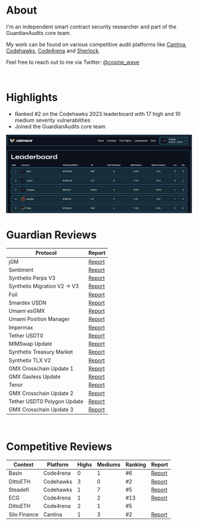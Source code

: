 # About

I'm an independent smart contract security researcher and part of the GuardianAudits core team.

My work can be found on various competitive audit platforms like [Cantina](https://cantina.xyz/u/Cosine), [Codehawks](https://www.codehawks.com/profile/clkc7trh30004l208e0okerdn), [Code4rena](https://code4rena.com/@Cosine) and [Sherlock](https://audits.sherlock.xyz/watson/cosine).

Feel free to reach out to me via Twitter: [@cosine_wave](https://twitter.com/cosine_wave)

<br>

# Highlights

- Ranked #2 on the Codehawks 2023 leaderboard with 17 high and 10 medium severity vulnerabilities
- Joined the GuardianAudits core team

<img src="./images/codehawks_leaderboard.png" width="900">

<br>

# Guardian Reviews

| Protocol                     | Report                                                       |
| ---------------------------- | ------------------------------------------------------------ |
| jGM                          | [Report](https://github.com/GuardianAudits/Audits/tree/main) |
| Sentiment                    | [Report](https://github.com/GuardianAudits/Audits/tree/main) |
| Synthetix Perps V3           | [Report](https://github.com/GuardianAudits/Audits/tree/main) |
| Synthetix Migration V2 -> V3 | [Report](https://github.com/GuardianAudits/Audits/tree/main) |
| Foil                         | [Report](https://github.com/GuardianAudits/Audits/tree/main) |
| Smardex USDN                 | [Report](https://github.com/GuardianAudits/Audits/tree/main) |
| Umami esGMX                  | [Report](https://github.com/GuardianAudits/Audits/tree/main) |
| Umami Position Manager       | [Report](https://github.com/GuardianAudits/Audits/tree/main) |
| Impermax                     | [Report](https://github.com/GuardianAudits/Audits/tree/main) |
| Tether USDT0                 | [Report](https://github.com/GuardianAudits/Audits/tree/main) |
| MIMSwap Update               | [Report](https://github.com/GuardianAudits/Audits/tree/main) |
| Synthetix Treasury Market    | [Report](https://github.com/GuardianAudits/Audits/tree/main) |
| Synthetix TLX V2             | [Report](https://github.com/GuardianAudits/Audits/tree/main) |
| GMX Crosschain Update 1      | [Report](https://github.com/GuardianAudits/Audits/tree/main) |
| GMX Gasless Update           | [Report](https://github.com/GuardianAudits/Audits/tree/main) |
| Tenor                        | [Report](https://github.com/GuardianAudits/Audits/tree/main) |
| GMX Crosschain Update 2      | [Report](https://github.com/GuardianAudits/Audits/tree/main) |
| Tether USDT0 Polygon Update  | [Report](https://github.com/GuardianAudits/Audits/tree/main) |
| GMX Crosschain Update 3      | [Report](https://github.com/GuardianAudits/Audits/tree/main) |

<br>

# Competitive Reviews

| Contest        | Platform  | Highs | Mediums | Ranking  | Report                                                                           |
| -------------- | --------- | ----- | ------- | -------- | -------------------------------------------------------------------------------- |
| Basin          | Code4rena | 0     | 1       | #6        | [Report](https://code4rena.com/reports/2023-07-basin)                            |
| DittoETH       | Codehawks | 3     | 0       | #2        | [Report](https://www.codehawks.com/report/clm871gl00001mp081mzjdlwc)             |
| Steadefi       | Codehawks | 1     | 7       | #5        | [Report](https://www.codehawks.com/report/clo38mm260001la08daw5cbuf)             |
| ECG            | Code4rena | 1     | 2       | #13       | [Report](https://code4rena.com/reports/2023-12-ethereumcreditguild)              |
| DittoETH       | Code4rena | 2     | 1       | #5        |                                                                                  |
| Silo Finance   | Cantina   | 1     | 3       | #2        | [Report](https://drive.google.com/file/d/1t2cjGwcgzF9cf3vGAop10rQ5xfrD5Tj7/view) |
